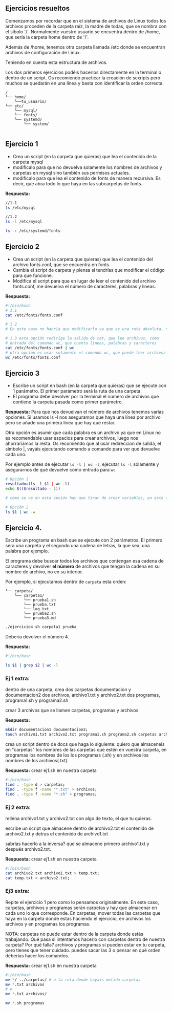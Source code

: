 ## Ejercicios resueltos

Comenzamos por recordar que en el sistema de archivos de Linux todos los archivos proceden de la carpeta raíz, la madre de todas, que se nombra con el síbolo '/'. Normalmente vuestro usuario se encuentra dentro de /home, que sería la carpeta home dentro de '/'.

Además de /home, tenemos otra carpeta llamada /etc donde se encuentran archivos de configuración de Linux.

Teniendo en cuenta esta estructura de archivos.

Los dos primeros ejercicios podéis hacerlos directamente en la terminal o dentro de un script. Os recomiendo practicar la creación de scxripts pero muchos se quedarán en una línea y basta con identificar la orden correcta.

```
/
└── home/
    └──tu_usuario/
└── etc/
    └── mysql/
    └── fonts/
    └── systemd/
        └── system/
    
```


## Ejercicio 1
- Crea un script (en la carpeta que quieras) que lea el contenido de la carpeta mysql
- modificalo para que no devuelva solamente los nombres de archivos y carpetas en mysql sino también sus permisos actuales.
- modificalo para que lea el contenido de fonts de manera recursiva. Es decir, que abra todo lo que haya en las subcarpetas de fonts.



**Respuesta:**
```bash
//1.1
ls /etc/mysql

//1.2
ls -l /etc/mysql

ls -r /etc/systemd/fonts
```




## Ejercicio 2
- Crea un script (en la carpeta que quieras) que lea el contenido del archivo fonts.conf, que se encuentra en fonts.
- Cambia el script de carpeta y piensa si tendrías que modificar el código para que funcione.
- Modifica el script para que en lugar de leer el contenido del archivo fonts.conf, me devuelva el número de caracteres, palabras y lineas.


**Respuesta:**
```bash
#!/bin/bash
# 1.1
cat /etc/fonts/fonts.conf

# 1.2
# En este caso no habría que modificarlo ya que es una ruta absoluta, no relativa

# 1.3 esta opción redirige la salida de cat, que lee archivos, como
# entrada del comando wc, que cuenta líneas, palabras y caracteres 
cat /etc/fonts/fonts.conf | wc
# otra opción es usar solamente el comando wc, que puede leer archivos directamente
wc /etc/fonts/fonts.conf
```


## Ejercicio 3
- Escribe un script en bash (en la carpeta que quieras) que se ejecute con 1 parámetro. El primer parámetro será la ruta de una carpeta.
- El programa debe devolver por la terminal el número de archivos que contiene la carpeta pasada como primer parámetro. 


**Respuesta:**
Para que nos devuelvan el número de archivos tenemos varias opciones.
Si usamos ls -l nos aseguramos que haya una línea por archivo pero se añade una primera línea que hay que restar. 

Otra opción es asumir que cada palabra es un archivo ya que en Linux no es recomendable usar espacios para crear archivos, luego nos ahorraríamos la resta. Os recomiendo que al usar redireccion de salida, el símbolo |, vayáis ejecutando comando a comando para ver que devuelve cada uno. 

Por ejemplo antes de ejecutar `ls -l | wc -l`, ejecutar `ls -l` solamente y asegurarnos de qué devuelve como entrada para `wc`
```bash
# Opción 1
resultado=(ls -l $1 | wc -l)
echo $(($resultado - 1))

# como se ve en esta opción hay que tirar de crear variables, en este caso resultado, cosa que nos ahorramos con la opción 2.

# Opción 2
ls $1 | wc -w
```

## Ejercicio 4.

Escribe un programa en bash que se ejecute con 2 parámetros. El primero sera una carpeta y el segundo una cadena de letras, la que sea, una palabra por ejemplo.

El programa debe buscar todos los archivos que contengan esa cadena de caracteres y devolver **el número** de archivos que tengan la cadena en su nombre de archivo, no en su interior.

Por ejemplo, si ejecutamos dentro de `carpeta` esta orden:

```
└── carpeta/
    └── carpeta1/
        └── prueba1.sh
        └── prueba.txt
        └── log.txt
        └── prueba2.sh
        └── prueba3.md
```


``` bash
./ejercicio4.sh carpeta1 prueba
```
Debería devolver el número 4.

**Respuesta:**
```bash
#!/bin/bash

ls $1 | grep $2 | wc -l
```

###  Ej 1 extra:

dentro de una carpeta, crea dos carpetas documentacion y documentacion2
dos archivos, archivo1.txt y archivo2.txt
dos programas, programa1.sh y programa2.sh


crear 3 archivos que se llamen carpetas, programas y archivos

**Respuesta:**
```bash
mkdir documentacion1 documentacion2;
touch archivo1.txt archivo2.txt programa1.sh programa2.sh carpetas archivos programas
```

crea un script dentro de docs que haga lo siguiente:
quiero que almaceneis en "carpetas" los nombres de las carpetas que estén en vuestra carpeta, en programas los nombres de los los programas (.sh)  y en archivos los nombres de los archivos(.txt).

**Respuesta:**
crear ej1.sh en nuestra carpeta
```bash
#!/bin/bash
find . -type d > carpetas;
find . -type f -name "*.txt" > archivos;
find . -type f -name "*.sh" > programas;
```

### Ej 2 extra:

rellena archivo1.txt y archivo2.txt con algo de texto, el que tu quieras.

escribe un script que almacene dentro de archivo2.txt el contenido de archivo2.txt y detras el contenido de archivo1.txt

sabrías hacerlo a la inversa? que se almacene primero archivo1.txt y después archivo2.txt.

**Respuesta:**
crear ej1.sh en nuestra carpeta
```bash
#!/bin/bash
cat archivo2.txt archivo1.txt > temp.txt;
cat temp.txt > archivo2.txt;
```

### Ej3 extra:

Repite el ejercicio 1 pero como lo pensamos originalmente. En este caso, carpetas, archivos y programas serán carpetas y hay que almacenar en cada uno lo que corresponde. En carpetas, mover todas las carpetas que haya en la carpeta donde estas haciendo el ejercicio, en archivos los archivos y en programas los programas.

NOTA: carpetas no puede estar dentro de la carpeta donde estás trabajando. Qué pasa si intentamos hacerlo con carpetas dentro de nuestra carpeta? Por qué falla?
archivos y programas sí pueden estar en tu carpeta, pero tienes que tener cuidado. puedes sacar las 3 o pensar en qué orden deberías hacer los comandos.

**Respuesta:**
crear ej1.sh en nuestra carpeta
```bash
#!/bin/bash
mv */ ../carpetas/ # o la ruta donde hayais metido carpetas
mv *.txt archivos 
# o 
mv *.txt archivos/

mv *.sh programas
```